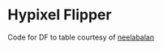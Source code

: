 # Hypixel Flipper

Code for DF to table courtesy of [neelabalan](https://gist.github.com/neelabalan/33ab34cf65b43e305c3f12ec6db05938)

